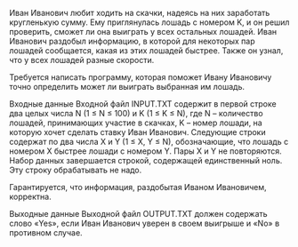 Иван Иванович любит ходить на скачки, надеясь на них заработать кругленькую сумму. Ему приглянулась лошадь с номером K, и он решил проверить, сможет ли она выиграть у всех остальных лошадей. Иван Иванович раздобыл информацию, в которой для некоторых пар лошадей сообщается, какая из этих лошадей быстрее. Также он узнал, что у всех лошадей разные скорости.

Требуется написать программу, которая поможет Ивану Ивановичу точно определить может ли выиграть выбранная им лошадь.

Входные данные
Входной файл INPUT.TXT содержит в первой строке два целых числа N (1 ≤ N ≤ 100) и K (1 ≤ K ≤ N), где N – количество лошадей, принимающих участие в скачках, K – номер лошади, на которую хочет сделать ставку Иван Иванович. Следующие строки содержат по два числа X и Y (1 ≤ X, Y ≤ N), обозначающие, что лошадь с номером X быстрее лошади с номером Y. Пары X и Y не повторяются. Набор данных завершается строкой, содержащей единственный ноль. Эту строку обрабатывать не надо.

Гарантируется, что информация, раздобытая Иваном Ивановичем, корректна.

Выходные данные
Выходной файл OUTPUT.TXT должен содержать слово «Yes», если Иван Иванович уверен в своем выигрыше и «No» в противном случае.
